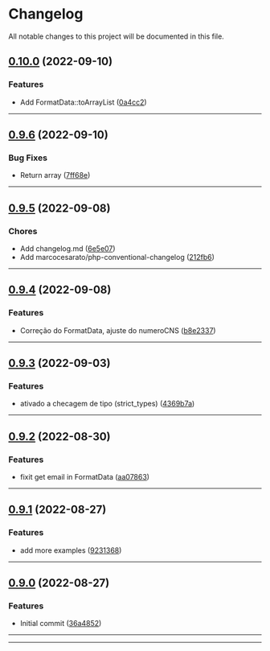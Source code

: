 <!--- BEGIN HEADER -->
# Changelog

All notable changes to this project will be documented in this file.
<!--- END HEADER -->

## [0.10.0](https://github.com/gilcleis/search-cns/compare/0.9.6...0.10.0) (2022-09-10)

### Features

* Add FormatData::toArrayList ([0a4cc2](https://github.com/gilcleis/search-cns/commit/0a4cc23ad1eb95b62fc1b9d7f7d9cb5abbf5686f))


---
## [0.9.6](https://github.com/gilcleis/search-cns/compare/0.9.5...0.9.6) (2022-09-10)

### Bug Fixes

* Return array ([7ff68e](https://github.com/gilcleis/search-cns/commit/7ff68e1070198b7ca726c26741f23464976f63e4))


---

## [0.9.5](https://github.com/gilcleis/search-cns/compare/0.9.4...0.9.5) (2022-09-08)

### Chores

* Add changelog.md ([6e5e07](https://github.com/gilcleis/search-cns/commit/6e5e07cb0e0a19f98e108e33864b7eb95b75ebcf))
* Add marcocesarato/php-conventional-changelog ([212fb6](https://github.com/gilcleis/search-cns/commit/212fb6adedf822e4c1df8e16c685d9485bf9f703))


---

## [0.9.4](https://github.com/gilcleis/search-cns/compare/0.9.3...0.9.4) (2022-09-08)

### Features
* Correção do FormatData, ajuste do numeroCNS ([b8e2337](https://github.com/gilcleis/search-cns/commit/b8e233746d35171bca28f862303fce7a726863a1))
---
## [0.9.3](https://github.com/gilcleis/search-cns/compare/0.9.2...0.9.3) (2022-09-03)

### Features
* ativado a checagem de tipo (strict_types) ([4369b7a](https://github.com/gilcleis/search-cns/commit/4369b7a8954e81879912512f76f943751958e1bd))
---
## [0.9.2](https://github.com/gilcleis/search-cns/compare/0.9.1...0.9.2) (2022-08-30)

### Features
* fixit get email in FormatData ([aa07863]((https://github.com/gilcleis/search-cns/commit/aa07863376d5ea9c63bbf1cf45c661b63851ad88)))
---
## [0.9.1](https://github.com/gilcleis/search-cns/compare/0.9.0...0.9.2) (2022-08-27)

### Features
* add more examples ([9231368]((https://github.com/gilcleis/search-cns/commit/231368de4b38820f150b092d694d505e7bcab54)))
---
## [0.9.0]() (2022-08-27)

### Features
* Initial commit ([36a4852]((https://github.com/gilcleis/search-cns/commit/36a4852c1012dd1583075268b275607eb13ffadb)))
---


---

